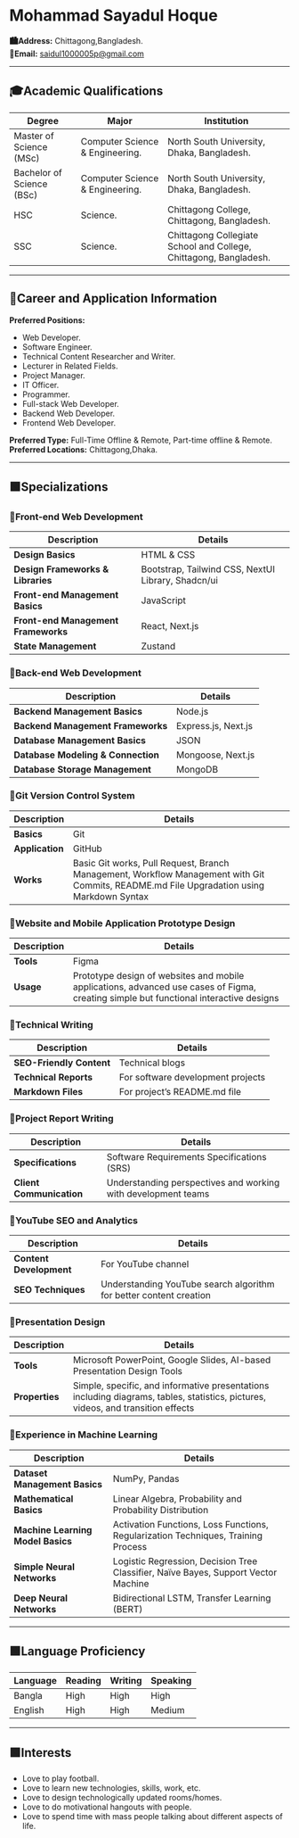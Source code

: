 # Mohammad Sayadul Hoque

**🏙️Address:** Chittagong,Bangladesh.  
**📧Email:** saidul1000005p@gmail.com  

---

## 🎓Academic Qualifications

| Degree          | Major                       | Institution                      | 
|-----------------|-----------------------------|----------------------------------|
| Master of Science (MSc) | Computer Science & Engineering. | North South University, Dhaka, Bangladesh. | 
| Bachelor of Science (BSc) | Computer Science & Engineering. | North South University, Dhaka, Bangladesh. | 
| HSC            | Science.                     | Chittagong College, Chittagong, Bangladesh. | 
| SSC            | Science.                     | Chittagong Collegiate School and College, Chittagong, Bangladesh. | 

---

## 💼Career and Application Information

**Preferred Positions:**
- Web Developer.
- Software Engineer.
- Technical Content Researcher and Writer.
- Lecturer in Related Fields.
- Project Manager.
- IT Officer.
- Programmer.
- Full-stack Web Developer.
- Backend Web Developer.
- Frontend Web Developer.

**Preferred Type:** Full-Time Offline & Remote, Part-time offline & Remote.  
**Preferred Locations:** Chittagong,Dhaka.

---

## 🟩Specializations

### 🔷Front-end Web Development

| **Description**                       | **Details** |
|---------------------------------------|-------------|
| **Design Basics**                     | HTML & CSS  |
| **Design Frameworks & Libraries**     | Bootstrap, Tailwind CSS, NextUI Library, Shadcn/ui |
| **Front-end Management Basics**       | JavaScript  |
| **Front-end Management Frameworks**   | React, Next.js |
| **State Management**                  | Zustand     |

### 🔷Back-end Web Development

| **Description**                       | **Details** |
|---------------------------------------|-------------|
| **Backend Management Basics**         | Node.js     |
| **Backend Management Frameworks**     | Express.js, Next.js |
| **Database Management Basics**        | JSON        |
| **Database Modeling & Connection**    | Mongoose, Next.js |
| **Database Storage Management**       | MongoDB     |

### 🔷Git Version Control System

| **Description**                       | **Details** |
|---------------------------------------|-------------|
| **Basics**                            | Git         |
| **Application**                       | GitHub      |
| **Works**                             | Basic Git works, Pull Request, Branch Management, Workflow Management with Git Commits, README.md File Upgradation using Markdown Syntax |

### 🔷Website and Mobile Application Prototype Design

| **Description**                       | **Details** |
|---------------------------------------|-------------|
| **Tools**                             | Figma       |
| **Usage**                             | Prototype design of websites and mobile applications, advanced use cases of Figma, creating simple but functional interactive designs |

### 🔷Technical Writing

| **Description**                       | **Details** |
|---------------------------------------|-------------|
| **SEO-Friendly Content**              | Technical blogs |
| **Technical Reports**                 | For software development projects |
| **Markdown Files**                    | For project’s README.md file |

### 🔷Project Report Writing

| **Description**                       | **Details** |
|---------------------------------------|-------------|
| **Specifications**                    | Software Requirements Specifications (SRS) |
| **Client Communication**              | Understanding perspectives and working with development teams |

### 🔷YouTube SEO and Analytics

| **Description**                       | **Details** |
|---------------------------------------|-------------|
| **Content Development**               | For YouTube channel |
| **SEO Techniques**                    | Understanding YouTube search algorithm for better content creation |

### 🔷Presentation Design

| **Description**                       | **Details** |
|---------------------------------------|-------------|
| **Tools**                             | Microsoft PowerPoint, Google Slides, AI-based Presentation Design Tools |
| **Properties**                        | Simple, specific, and informative presentations including diagrams, tables, statistics, pictures, videos, and transition effects |

### 🔷Experience in Machine Learning

| **Description**                       | **Details** |
|---------------------------------------|-------------|
| **Dataset Management Basics**         | NumPy, Pandas |
| **Mathematical Basics**               | Linear Algebra, Probability and Probability Distribution |
| **Machine Learning Model Basics**     | Activation Functions, Loss Functions, Regularization Techniques, Training Process |
| **Simple Neural Networks**            | Logistic Regression, Decision Tree Classifier, Naïve Bayes, Support Vector Machine |
| **Deep Neural Networks**              | Bidirectional LSTM, Transfer Learning (BERT) |

---

## 🟩Language Proficiency

| Language | Reading | Writing | Speaking |
|----------|---------|---------|----------|
| Bangla   | High    | High    | High     |
| English  | High    | High    | Medium   |

---

## 🟩Interests

- Love to play football.
- Love to learn new technologies, skills, work, etc.
- Love to design technologically updated rooms/homes.
- Love to do motivational hangouts with people.
- Love to spend time with mass people talking about different aspects of life.


